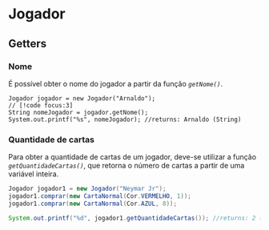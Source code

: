 
# Jogador
## Getters

### Nome
É possível obter o nome do jogador a partir da função *`getNome()`*.
```java{3}
Jogador jogador = new Jogador("Arnaldo");
// [!code focus:3]
String nomeJogador = jogador.getNome();
System.out.printf("%s", nomeJogador); //returns: Arnaldo (String)
```
### Quantidade de cartas
Para obter a quantidade de cartas de um jogador, deve-se utilizar
a função *`getQuantidadeCartas()`*, que retorna o número de cartas a partir
de uma variável inteira.
```java
Jogador jogador1 = new Jogador("Neymar Jr");
jogador1.comprar(new CartaNormal(Cor.VERMELHO, 1));
jogador1.comprar(new CartaNormal(Cor.AZUL, 8));

System.out.printf("%d", jogador1.getQuantidadeCartas()); //returns: 2 (int) // [!code focus]
```